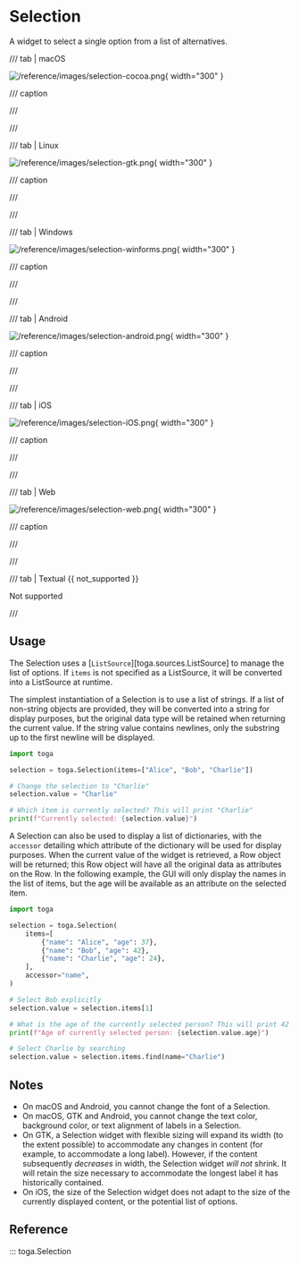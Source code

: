 # Selection

A widget to select a single option from a list of alternatives.

/// tab | macOS

![/reference/images/selection-cocoa.png](/reference/images/selection-cocoa.png){ width="300" }

/// caption

///

<!-- TODO: Update alt text -->

///

/// tab | Linux

![/reference/images/selection-gtk.png](/reference/images/selection-gtk.png){ width="300" }

/// caption

///

<!-- TODO: Update alt text -->

///

/// tab | Windows

![/reference/images/selection-winforms.png](/reference/images/selection-winforms.png){ width="300" }

/// caption

///

<!-- TODO: Update alt text -->

///

/// tab | Android

![/reference/images/selection-android.png](/reference/images/selection-android.png){ width="300" }

/// caption

///

<!-- TODO: Update alt text -->

///

/// tab | iOS

![/reference/images/selection-iOS.png](/reference/images/selection-iOS.png){ width="300" }

/// caption

///

<!-- TODO: Update alt text -->

///

/// tab | Web

![/reference/images/selection-web.png](/reference/images/selection-web.png){ width="300" }

/// caption

///

<!-- TODO: Update alt text -->

///

/// tab | Textual {{ not_supported }}

Not supported

///

## Usage

The Selection uses a [`ListSource`][toga.sources.ListSource] to manage the list of options. If `items` is not specified as a ListSource, it will be converted into a ListSource at runtime.

The simplest instantiation of a Selection is to use a list of strings. If a list of non-string objects are provided, they will be converted into a string for display purposes, but the original data type will be retained when returning the current value. If the string value contains newlines, only the substring up to the first newline will be displayed.

```python
import toga

selection = toga.Selection(items=["Alice", "Bob", "Charlie"])

# Change the selection to "Charlie"
selection.value = "Charlie"

# Which item is currently selected? This will print "Charlie"
print(f"Currently selected: {selection.value}")
```

A Selection can also be used to display a list of dictionaries, with the `accessor` detailing which attribute of the dictionary will be used for display purposes. When the current value of the widget is retrieved, a Row object will be returned; this Row object will have all the original data as attributes on the Row. In the following example, the GUI will only display the names in the list of items, but the age will be available as an attribute on the selected item.

```python
import toga

selection = toga.Selection(
    items=[
        {"name": "Alice", "age": 37},
        {"name": "Bob", "age": 42},
        {"name": "Charlie", "age": 24},
    ],
    accessor="name",
)

# Select Bob explicitly
selection.value = selection.items[1]

# What is the age of the currently selected person? This will print 42
print(f"Age of currently selected person: {selection.value.age}")

# Select Charlie by searching
selection.value = selection.items.find(name="Charlie")
```

## Notes

- On macOS and Android, you cannot change the font of a Selection.
- On macOS, GTK and Android, you cannot change the text color, background color, or text alignment of labels in a Selection.
- On GTK, a Selection widget with flexible sizing will expand its width (to the extent possible) to accommodate any changes in content (for example, to accommodate a long label). However, if the content subsequently *decreases* in width, the Selection widget *will not* shrink. It will retain the size necessary to accommodate the longest label it has historically contained.
- On iOS, the size of the Selection widget does not adapt to the size of the currently displayed content, or the potential list of options.

## Reference

::: toga.Selection
